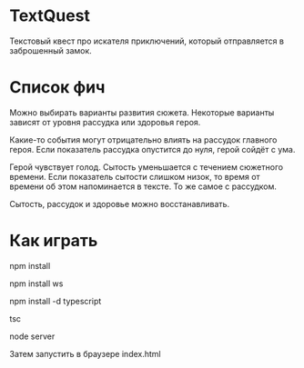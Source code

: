 # TextQuest
Текстовый квест про искателя приключений, который отправляется в заброшенный замок.

# Список фич
Можно выбирать варианты развития сюжета. Некоторые варианты зависят от уровня рассудка или здоровья героя.

Какие-то события могут отрицательно влиять на рассудок главного героя. Если показатель рассудка опустится до нуля, герой сойдёт с ума.

Герой чувствует голод. Сытость уменьшается с течением сюжетного времени. Если показатель сытости слишком низок, то время от времени об этом напоминается в тексте. То же самое с рассудком.

Сытость, рассудок и здоровье можно восстанавливать.


# Как играть
npm install

npm install ws

npm install -d typescript

tsc

node server

Затем запустить в браузере index.html

